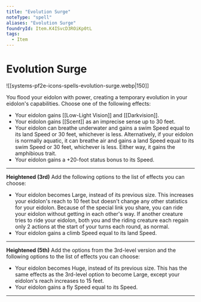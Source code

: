 ```yaml
---
title: "Evolution Surge"
noteType: "spell"
aliases: "Evolution Surge"
foundryId: Item.K4ISvcD3ROiKp0tL
tags:
  - Item
---
```


# Evolution Surge
![[systems-pf2e-icons-spells-evolution-surge.webp|150]]

You flood your eidolon with power, creating a temporary evolution in your eidolon's capabilities. Choose one of the following effects:

*   Your eidolon gains [[Low-Light Vision]] and [[Darkvision]].
*   Your eidolon gains [[Scent]] as an imprecise sense up to 30 feet.
*   Your eidolon can breathe underwater and gains a swim Speed equal to its land Speed or 30 feet, whichever is less. Alternatively, if your eidolon is normally aquatic, it can breathe air and gains a land Speed equal to its swim Speed or 30 feet, whichever is less. Either way, it gains the amphibious trait.
*   Your eidolon gains a +20-foot status bonus to its Speed.

* * *

**Heightened (3rd)** Add the following options to the list of effects you can choose:

*   Your eidolon becomes Large, instead of its previous size. This increases your eidolon's reach to 10 feet but doesn't change any other statistics for your eidolon. Because of the special link you share, you can ride your eidolon without getting in each other's way. If another creature tries to ride your eidolon, both you and the riding creature each regain only 2 actions at the start of your turns each round, as normal.
*   Your eidolon gains a climb Speed equal to its land Speed.

* * *

**Heightened (5th)** Add the options from the 3rd-level version and the following options to the list of effects you can choose:

*   Your eidolon becomes Huge, instead of its previous size. This has the same effects as the 3rd-level option to become Large, except your eidolon's reach increases to 15 feet.
*   Your eidolon gains a fly Speed equal to its Speed.

* * *
